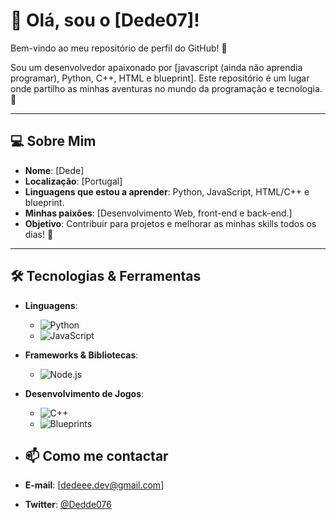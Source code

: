 # 👋 Olá, sou o [Dede07]! 

Bem-vindo ao meu repositório de perfil do GitHub! 🎉

Sou um desenvolvedor apaixonado por [javascript (ainda não aprendia programar), Python, C++, HTML e blueprint]. Este repositório é um lugar onde partilho as minhas aventuras no mundo da programação e tecnologia. 🚀

---

## 💻 Sobre Mim

- **Nome**: [Dede]
- **Localização**: [Portugal]
- **Linguagens que estou a aprender**: Python, JavaScript, HTML/C++ e blueprint.
- **Minhas paixões**: [Desenvolvimento Web, front-end e back-end.]
- **Objetivo**: Contribuir para projetos e melhorar as minhas skills todos os dias! 🌱

---

## 🛠️ Tecnologias & Ferramentas

- **Linguagens**:  
  - ![Python](https://img.shields.io/badge/Python-3776AB?style=for-the-badge&logo=python&logoColor=white)  
  - ![JavaScript](https://img.shields.io/badge/JavaScript-F7DF1E?style=for-the-badge&logo=javascript&logoColor=black)
  
- **Frameworks & Bibliotecas**:  
  - ![Node.js](https://img.shields.io/badge/Node.js-339933?style=for-the-badge&logo=node.js&logoColor=white)

- **Desenvolvimento de Jogos**:  
  - ![C++](https://img.shields.io/badge/C%2B%2B-00599C?style=for-the-badge&logo=cplusplus&logoColor=white)  
  - ![Blueprints](https://img.shields.io/badge/Blueprints-0061F2?style=for-the-badge&logo=unrealengine&logoColor=white)
 
 - ## 📫 Como me contactar

- **E-mail**: [dedeee.dev@gmail.com]
- **Twitter**: [@Dedde076](https://x.com/@Dedde076)
